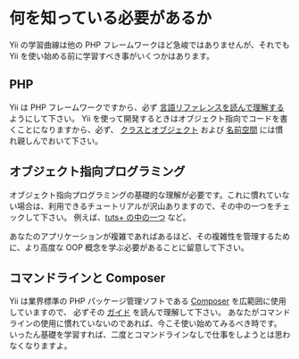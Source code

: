 # 何を知っている必要があるか

Yii の学習曲線は他の PHP フレームワークほど急峻ではありませんが、それでも Yii を使い始める前に学習すべき事がいくつかはあります。

## PHP

Yii は PHP フレームワークですから、必ず [言語リファレンスを読んで理解する](http://php.net/manual/ja/langref.php) ようにして下さい。
Yii を使って開発するときはオブジェクト指向でコードを書くことになりますから、必ず、
[クラスとオブジェクト](https://secure.php.net/manual/ja/language.oop5.basic.php) および [名前空間](https://secure.php.net/manual/ja/language.namespaces.php) には慣れ親しんでおいて下さい。

## オブジェクト指向プログラミング

オブジェクト指向プログラミングの基礎的な理解が必要です。これに慣れていない場合は、利用できるチュートリアルが沢山ありますので、その中の一つをチェックして下さい。
例えば、[tuts+ の中の一つ](https://code.tutsplus.com/tutorials/object-oriented-php-for-beginners--net-12762) など。

あなたのアプリケーションが複雑であればあるほど、その複雑性を管理するために、より高度な OOP 概念を学ぶ必要があることに留意して下さい。

## コマンドラインと Composer

Yii は業界標準の PHP パッケージ管理ソフトである [Composer](https://getcomposer.org/) を広範囲に使用していますので、
必ずその [ガイド](https://getcomposer.org/doc/01-basic-usage.md) を読んで理解して下さい。
あなたがコマンドラインの使用に慣れていないのであれば、今こそ使い始めてみるべき時です。
いったん基礎を学習すれば、二度とコマンドラインなしで仕事をしようとは思わなくなりますよ。
